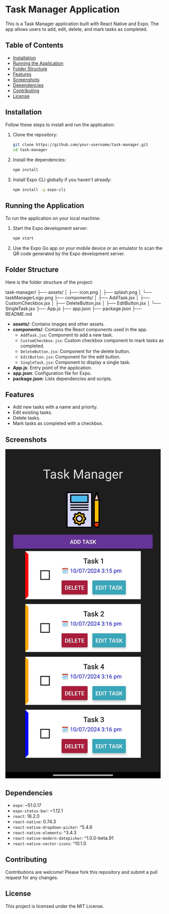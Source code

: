# Task Manager Application

This is a Task Manager application built with React Native and Expo. The app allows users to add, edit, delete, and mark tasks as completed.

## Table of Contents

- [Installation](#installation)
- [Running the Application](#running-the-application)
- [Folder Structure](#folder-structure)
- [Features](#features)
- [Screenshots](#screenshots)
- [Dependencies](#dependencies)
- [Contributing](#contributing)
- [License](#license)

## Installation

Follow these steps to install and run the application:

1. Clone the repository:
    ```bash
    git clone https://github.com/your-username/task-manager.git
    cd task-manager
    ```

2. Install the dependencies:
    ```bash
    npm install
    ```

3. Install Expo CLI globally if you haven't already:
    ```bash
    npm install -g expo-cli
    ```

## Running the Application

To run the application on your local machine:

1. Start the Expo development server:
    ```bash
    npm start
    ```

2. Use the Expo Go app on your mobile device or an emulator to scan the QR code generated by the Expo development server.

## Folder Structure

Here is the folder structure of the project:

task-manager/
├── assets/
│ ├── icon.png
│ ├── splash.png
│ └── taskManagerLogo.png
├── components/
│ ├── AddTask.jsx
│ ├── CustomCheckbox.jsx
│ ├── DeleteButton.jsx
│ ├── EditButton.jsx
│ └── SingleTask.jsx
├── App.js
├── app.json
├── package.json
├── README.md


- **assets/**: Contains images and other assets.
- **components/**: Contains the React components used in the app.
  - `AddTask.jsx`: Component to add a new task.
  - `CustomCheckbox.jsx`: Custom checkbox component to mark tasks as completed.
  - `DeleteButton.jsx`: Component for the delete button.
  - `EditButton.jsx`: Component for the edit button.
  - `SingleTask.jsx`: Component to display a single task.
- **App.js**: Entry point of the application.
- **app.json**: Configuration file for Expo.
- **package.json**: Lists dependencies and scripts.

## Features

- Add new tasks with a name and priority.
- Edit existing tasks.
- Delete tasks.
- Mark tasks as completed with a checkbox.

## Screenshots

![Task Manager](./assets/screenshot.png)

## Dependencies

- `expo`: ~51.0.17
- `expo-status-bar`: ~1.12.1
- `react`: 18.2.0
- `react-native`: 0.74.3
- `react-native-dropdown-picker`: ^5.4.6
- `react-native-elements`: ^3.4.3
- `react-native-modern-datepicker`: ^1.0.0-beta.91
- `react-native-vector-icons`: ^10.1.0

## Contributing

Contributions are welcome! Please fork this repository and submit a pull request for any changes.

## License

This project is licensed under the MIT License.
